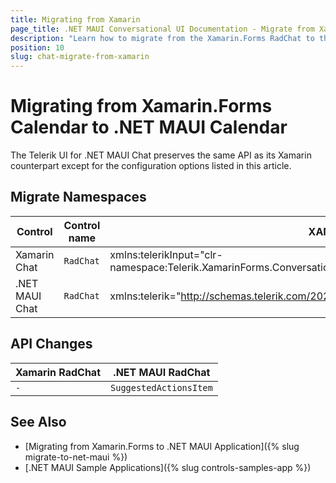 ```yaml
---
title: Migrating from Xamarin
page_title: .NET MAUI Conversational UI Documentation - Migrate from Xamarin
description: "Learn how to migrate from the Xamarin.Forms RadChat to the .NET MAUI Chat control."
position: 10
slug: chat-migrate-from-xamarin
---
```


# Migrating from Xamarin.Forms Calendar to .NET MAUI Calendar

The Telerik UI for .NET MAUI Chat preserves the same API as its Xamarin counterpart except for the configuration options listed in this article.

## Migrate Namespaces

| Control | Control name | XAML Namespace | C# Namespace|
| --------------- | --------------- | --------------- | --------------- |
| Xamarin Chat | `RadChat` | xmlns:telerikInput="clr-namespace:Telerik.XamarinForms.ConversationalUI;assembly=Telerik.XamarinForms.ConversationalUI" | using Telerik.XamarinForms.ConversationalUI; | 
| .NET MAUI Chat | `RadChat` | xmlns:telerik="http://schemas.telerik.com/2022/xaml/maui" | using Telerik.Maui.Controls; |


## API Changes

| Xamarin RadChat | .NET MAUI RadChat |
| ------------- | --------------- |
| `-` | `SuggestedActionsItem` |

## See Also

* [Migrating from Xamarin.Forms to .NET MAUI Application]({% slug migrate-to-net-maui %})
* [.NET MAUI Sample Applications]({% slug controls-samples-app %})
